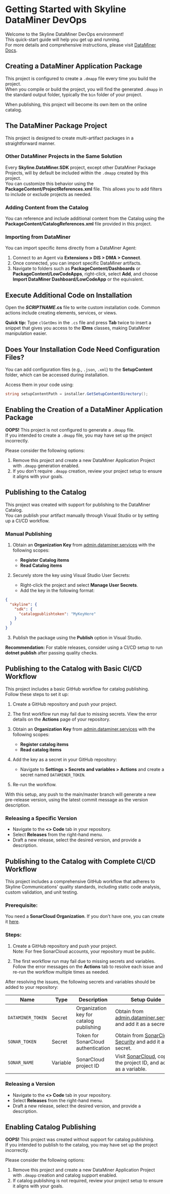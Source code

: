 # Getting Started with Skyline DataMiner DevOps

Welcome to the Skyline DataMiner DevOps environment!  
This quick-start guide will help you get up and running.  
For more details and comprehensive instructions, please visit [DataMiner Docs](https://docs.dataminer.services/).

<!--#if (CreateDataMinerPackage)-->
## Creating a DataMiner Application Package

This project is configured to create a `.dmapp` file every time you build the project.  
When you compile or build the project, you will find the generated `.dmapp` in the standard output folder, typically the `bin` folder of your project.

When publishing, this project will become its own item on the online catalog.

## The DataMiner Package Project

This project is designed to create multi-artifact packages in a straightforward manner.

### Other DataMiner Projects in the Same Solution

Every **Skyline.DataMiner.SDK** project, except other DataMiner Package Projects, will by default be included within the `.dmapp` created by this project.  
You can customize this behavior using the **PackageContent/ProjectReferences.xml** file. This allows you to add filters to include or exclude projects as needed.

### Adding Content from the Catalog

You can reference and include additional content from the Catalog using the **PackageContent/CatalogReferences.xml** file provided in this project.

### Importing from DataMiner

You can import specific items directly from a DataMiner Agent:  

1. Connect to an Agent via **Extensions > DIS > DMA > Connect**.
2. Once connected, you can import specific DataMiner artifacts.
3. Navigate to folders such as **PackageContent/Dashboards** or **PackageContent/LowCodeApps**, right-click, select **Add**, and choose **Import DataMiner Dashboard/LowCodeApp** or the equivalent.

## Execute Additional Code on Installation

Open the **$SCRIPTNAME$.cs** file to write custom installation code. Common actions include creating elements, services, or views.

**Quick tip:** Type `clGetDms` in the `.cs` file and press **Tab** twice to insert a snippet that gives you access to the **IDms** classes, making DataMiner manipulation easier.

## Does Your Installation Code Need Configuration Files?

You can add configuration files (e.g., `.json`, `.xml`) to the **SetupContent** folder, which can be accessed during installation.

Access them in your code using:
```csharp
string setupContentPath = installer.GetSetupContentDirectory();
```

<!--#else-->
## Enabling the Creation of a DataMiner Application Package

**OOPS!** This project is not configured to generate a `.dmapp` file.  
If you intended to create a `.dmapp` file, you may have set up the project incorrectly.

Please consider the following options:
1. Remove this project and create a new DataMiner Application Project with `.dmapp` generation enabled.
2. If you don’t require `.dmapp` creation, review your project setup to ensure it aligns with your goals.
<!--#endif-->

<!--#if (IsCatalogNoCICD)-->
## Publishing to the Catalog

This project was created with support for publishing to the DataMiner Catalog.  
You can publish your artifact manually through Visual Studio or by setting up a CI/CD workflow.

### Manual Publishing

1. Obtain an **Organization Key** from [admin.dataminer.services](https://admin.dataminer.services/) with the following scopes:
   - **Register Catalog items**
   - **Read Catalog items**

2. Securely store the key using Visual Studio User Secrets:
   - Right-click the project and select **Manage User Secrets**.
   - Add the key in the following format:

```json
{
  "skyline": {
    "sdk": {
      "catalogpublishtoken": "MyKeyHere"
    }
  }
}
```

3. Publish the package using the **Publish** option in Visual Studio.

**Recommendation:** For stable releases, consider using a CI/CD setup to run **dotnet publish** after passing quality checks.

<!--#elseif (IsCatalogBasicCICD)-->
## Publishing to the Catalog with Basic CI/CD Workflow

This project includes a basic GitHub workflow for catalog publishing.  
Follow these steps to set it up:

1. Create a GitHub repository and push your project.
2. The first workflow run may fail due to missing secrets. View the error details on the **Actions** page of your repository.
3. Obtain an **Organization Key** from [admin.dataminer.services](https://admin.dataminer.services/) with the following scopes:
   - **Register catalog items**
   - **Read catalog items**

4. Add the key as a secret in your GitHub repository:
   - Navigate to **Settings > Secrets and variables > Actions** and create a secret named `DATAMINER_TOKEN`.
5. Re-run the workflow.

With this setup, any push to the main/master branch will generate a new pre-release version, using the latest commit message as the version description.

### Releasing a Specific Version

- Navigate to the **<> Code** tab in your repository.
- Select **Releases** from the right-hand menu.
- Draft a new release, select the desired version, and provide a description.

<!--#elseif (IsCatalogCompleteCICD)-->
## Publishing to the Catalog with Complete CI/CD Workflow

This project includes a comprehensive GitHub workflow that adheres to Skyline Communications' quality standards, including static code analysis, custom validation, and unit testing.

### Prerequisite:  
You need a **SonarCloud Organization**. If you don’t have one, you can create it [here](https://sonarcloud.io/create-organization).

### Steps:
1. Create a GitHub repository and push your project.  
   Note: For free SonarCloud accounts, your repository must be public.

2. The first workflow run may fail due to missing secrets and variables. Follow the error messages on the **Actions** tab to resolve each issue and re-run the workflow multiple times as needed.

After resolving the issues, the following secrets and variables should be added to your repository:

| Name            | Type    | Description                                        | Setup Guide                                                                                 |
|-----------------|---------|----------------------------------------------------|---------------------------------------------------------------------------------------------|
| `DATAMINER_TOKEN` | Secret  | Organization key for catalog publishing           | Obtain from [admin.dataminer.services](https://admin.dataminer.services/) and add it as a secret. |
| `SONAR_TOKEN`    | Secret  | Token for SonarCloud authentication               | Obtain from [SonarCloud Security](https://sonarcloud.io/account/security) and add it as a secret.  |
| `SONAR_NAME`     | Variable | SonarCloud project ID                             | Visit [SonarCloud](https://sonarcloud.io/projects/create), copy the project ID, and add it as a variable. |

### Releasing a Version

- Navigate to the **<> Code** tab in your repository.
- Select **Releases** from the right-hand menu.
- Draft a new release, select the desired version, and provide a description.

<!--#else-->
## Enabling Catalog Publishing

**OOPS!** This project was created without support for catalog publishing.  
If you intended to publish to the catalog, you may have set up the project incorrectly.

Please consider the following options:
1. Remove this project and create a new DataMiner Application Project with `.dmapp` creation and catalog support enabled.
2. If catalog publishing is not required, review your project setup to ensure it aligns with your goals.

<!--#endif-->